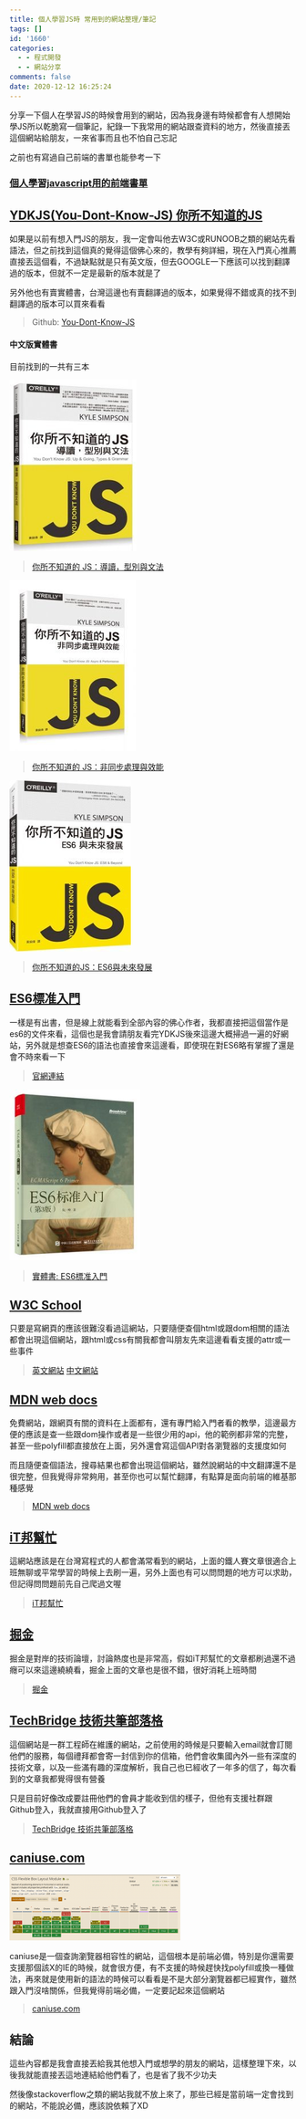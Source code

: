 ```yaml
---
title: 個人學習JS時 常用到的網站整理/筆記
tags: []
id: '1660'
categories:
  - - 程式開發
  - - 網站分享
comments: false
date: 2020-12-12 16:25:24
---
```


分享一下個人在學習JS的時候會用到的網站，因為我身邊有時候都會有人想開始學JS所以乾脆寫一個筆記，紀錄一下我常用的網站跟查資料的地方，然後直接丟這個網站給朋友，一來省事而且也不怕自己忘記

之前也有寫過自己前端的書單也能參考一下

### [個人學習javascript用的前端書單](https://blog.devcker.com/frontend-book-list/ "個人學習javascript用的前端書單")



## [YDKJS(You-Dont-Know-JS) 你所不知道的JS](https://github.com/getify/You-Dont-Know-JS "YDKJS(You-Dont-Know-JS) 你所不知道的JS")

如果是以前有想入門JS的朋友，我一定會叫他去W3C或RUNOOB之類的網站先看語法，但之前找到這個真的覺得這個佛心來的，教學有夠詳細，現在入門真心推薦直接丟這個看，不過缺點就是只有英文版，但去GOOGLE一下應該可以找到翻譯過的版本，但就不一定是最新的版本就是了

另外他也有賣實體書，台灣這邊也有賣翻譯過的版本，如果覺得不錯或真的找不到翻譯過的版本可以買來看看

> Github: [You-Dont-Know-JS](https://github.com/getify/You-Dont-Know-JS "You-Dont-Know-JS")

#### 中文版實體書

目前找到的一共有三本

[![你所不知道的 JS：導讀，型別與文法](./study-javascript-site-list/9789863479666-223x300.jpeg)](https://www.books.com.tw/exep/assp.php/kamix/products/0010743987?sloc=main&utm_source=kamix&utm_medium=ap-books&utm_content=recommend&utm_campaign=ap-202012 "![你所不知道的 JS：導讀，型別與文法](./study-javascript-site-list/9789863479666-223x300.jpeg)")

> [你所不知道的 JS：導讀，型別與文法](https://www.books.com.tw/exep/assp.php/kamix/products/0010709452?sloc=main&utm_source=kamix&utm_medium=ap-books&utm_content=recommend&utm_campaign=ap-202012 "你所不知道的 JS：導讀，型別與文法")

[![你所不知道的 JS：非同步處理與效能](./study-javascript-site-list/9789864762439-222x300.jpg)](https://www.books.com.tw/exep/assp.php/kamix/products/0010736118?sloc=main&utm_source=kamix&utm_medium=ap-books&utm_content=recommend&utm_campaign=ap-202012 "![你所不知道的 JS：非同步處理與效能](./study-javascript-site-list/9789864762439-222x300.jpg)")

> [你所不知道的 JS：非同步處理與效能](https://www.books.com.tw/exep/assp.php/kamix/products/0010736118?sloc=main&utm_source=kamix&utm_medium=ap-books&utm_content=recommend&utm_campaign=ap-202012 "你所不知道的 JS：非同步處理與效能")

[![你所不知道的JS：ES6與未來發展](./study-javascript-site-list/getImage-213x300.jpg)](https://www.books.com.tw/exep/assp.php/kamix/products/0010743987?sloc=main&utm_source=kamix&utm_medium=ap-books&utm_content=recommend&utm_campaign=ap-202012 "![你所不知道的JS：ES6與未來發展](./study-javascript-site-list/getImage-213x300.jpg)")

> [你所不知道的JS：ES6與未來發展](https://www.books.com.tw/exep/assp.php/kamix/products/0010743987?sloc=main&utm_source=kamix&utm_medium=ap-books&utm_content=recommend&utm_campaign=ap-202012 "你所不知道的JS：ES6與未來發展")

## [ES6標准入門](https://es6.ruanyifeng.com/ "ECMAScript 6 入門教程")

一樣是有出書，但是線上就能看到全部內容的佛心作者，我都直接把這個當作是es6的文件來看，這個也是我會請朋友看完YDKJS後來這邊大概掃過一遍的好網站，另外就是想查ES6的語法也直接會來這邊看，即使現在對ES6略有掌握了還是會不時來看一下

> [官網連結](https://es6.ruanyifeng.com/ "官網連結")

![ES6標准入門](./study-javascript-site-list/cover_thumbnail_3rd-230x300.jpg)

> [實體書: ES6標准入門](https://www.books.com.tw/exep/assp.php/kamix/products/CN11465965?sloc=main&utm_source=kamix&utm_medium=ap-books&utm_content=recommend&utm_campaign=ap-202001 "實體書: ES6標准入門")

## [W3C School](https://www.w3schools.com/html/ "W3C School")

只要是寫網頁的應該很難沒看過這網站，只要隨便查個html或跟dom相關的語法都會出現這個網站，跟html或css有關我都會叫朋友先來這邊看看支援的attr或一些事件

> [英文網站](https://www.w3schools.com/html/ "英文網站") [中文網站](https://www.w3school.com.cn/ "中文網站")

## [MDN web docs](https://developer.mozilla.org/zh-TW/docs/Learn/Getting_started_with_the_web "MDN web docs")

免費網站，跟網頁有關的資料在上面都有，還有專門給入門者看的教學，這邊最方便的應該是查一些跟dom操作或者是一些很少用的api，他的範例都非常的完整，甚至一些polyfill都直接放在上面，另外還會寫這個API對各瀏覽器的支援度如何

而且隨便查個語法，搜尋結果也都會出現這個網站，雖然說網站的中文翻譯還不是很完整，但我覺得非常夠用，甚至你也可以幫忙翻譯，有點算是面向前端的維基那種感覺

> [MDN web docs](https://developer.mozilla.org/zh-TW/docs/Learn/Getting_started_with_the_web "MDN web docs")

## [iT邦幫忙](https://ithelp.ithome.com.tw/ "iT邦幫忙")

這網站應該是在台灣寫程式的人都會滿常看到的網站，上面的鐵人賽文章很適合上班無聊或平常學習的時候上去刷一遍，另外上面也有可以問問題的地方可以求助，但記得問問題前先自己爬過文喔

> [iT邦幫忙](https://ithelp.ithome.com.tw/ "iT邦幫忙")

## [掘金](https://juejin.cn/ "掘金")

掘金是對岸的技術論壇，討論熱度也是非常高，假如iT邦幫忙的文章都刷過還不過癮可以來這邊繞繞看，掘金上面的文章也是很不錯，很好消耗上班時間

> [掘金](https://juejin.cn/ "掘金")

## [TechBridge 技術共筆部落格](https://blog.techbridge.cc/ "TechBridge 技術共筆部落格")

這個網站是一群工程師在維護的網站，之前使用的時候是只要輸入email就會訂閱他們的服務，每個禮拜都會寄一封信到你的信箱，他們會收集國內外一些有深度的技術文章，以及一些滿有趣的深度解析，我自己也已經收了一年多的信了，每次看到的文章我都覺得很有營養

只是目前好像改成要註冊他們的會員才能收到信的樣子，但他有支援社群跟Github登入，我就直接用Github登入了

> [TechBridge 技術共筆部落格](https://blog.techbridge.cc/ "TechBridge 技術共筆部落格")

## [caniuse.com](https://caniuse.com/ "caniuse.com")

![caniuse](./study-javascript-site-list/firefox_wRtTm5Avvx-300x115.png)

caniuse是一個查詢瀏覽器相容性的網站，這個根本是前端必備，特別是你還需要支援那個該X的IE的時候，就會很方便，有不支援的時候趕快找polyfill或換一種做法，再來就是使用新的語法的時候可以看看是不是大部分瀏覽器都已經實作，雖然跟入門沒啥關係，但我覺得前端必備，一定要記起來這個網站

> [caniuse.com](https://caniuse.com/ "caniuse.com")

## 結論

這些內容都是我會直接丟給我其他想入門或想學的朋友的網站，這樣整理下來，以後我就能直接丟這地連結給他們看了，也是省了我不少功夫

然後像stackoverflow之類的網站我就不放上來了，那些已經是當前端一定會找到的網站，不能說必備，應該說依賴了XD